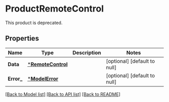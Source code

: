 # ProductRemoteControl
This product is deprecated. 


## Properties
Name | Type | Description | Notes
------------ | ------------- | ------------- | -------------
**Data** | [***RemoteControl**](RemoteControl.md) |  | [optional] [default to null]
**Error_** | [***ModelError**](Error.md) |  | [optional] [default to null]

[[Back to Model list]](../README.md#documentation-for-models) [[Back to API list]](../README.md#documentation-for-api-endpoints) [[Back to README]](../README.md)

